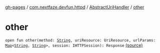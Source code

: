 [gh-pages](../../index.md) / [com.nextfaze.devfun.httpd](../index.md) / [AbstractUriHandler](index.md) / [other](.)

# other

`open fun other(method: `[`String`](https://kotlinlang.org/api/latest/jvm/stdlib/kotlin/-string/index.html)`, uriResource: UriResource, urlParams: `[`Map`](https://kotlinlang.org/api/latest/jvm/stdlib/kotlin.collections/-map/index.html)`<`[`String`](https://kotlinlang.org/api/latest/jvm/stdlib/kotlin/-string/index.html)`, `[`String`](https://kotlinlang.org/api/latest/jvm/stdlib/kotlin/-string/index.html)`>, session: IHTTPSession): Response` [(source)](https://github.com/NextFaze/dev-fun/tree/master/devfun-httpd/src/main/java/com/nextfaze/devfun/httpd/HttpD.kt#L272)